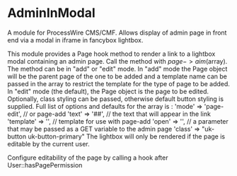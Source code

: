 # AdminInModal
A module for ProcessWire CMS/CMF. Allows display of admin page in front end via a modal in iframe in fancybox lightbox.

This module provides a Page hook method to render a link to a lightbox modal containing an admin page.
Call the method with $page->aim($array).
The method can be in "add" or "edit" mode.
In "add" mode the Page object will be the parent page of the one to be added and a template name can be passed in the array to restrict the template for the type of page to be added.
In "edit" mode (the default), the Page object is the page to be edited.
Optionally, class styling can be passed, otherwise default button styling is supplied.
Full list of options and defaults for the array is :
          'mode' => 'page-edit',  // or page-add
          'text' => '##',  // the text that will appear in the link
          'template' => '',  // template for use with page-add
          'open' => '',  // a parameter that may be passed as a GET variable to the admin page
          'class' => "uk-button uk-button-primary"
The lightbox will only be rendered if the page is editable by the current user.

Configure editability of the page by calling a hook after User::hasPagePermission
